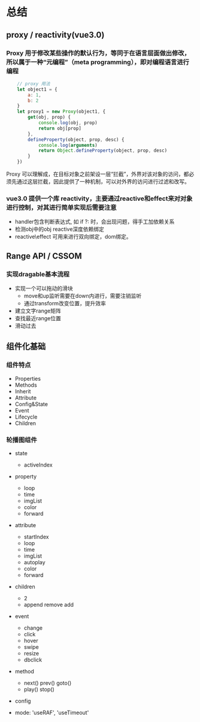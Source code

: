 # 总结

## proxy / reactivity(vue3.0)

### Proxy 用于修改某些操作的默认行为，等同于在语言层面做出修改，所以属于一种“元编程”（meta programming），即对编程语言进行编程

```js
    // proxy 用法
    let object1 = {
        a: 1,
        b: 2
    }
    let proxy1 = new Proxy(object1, {
        get(obj, prop) {
            console.log(obj, prop)
            return obj[prop]
        },
        defineProperty(object, prop, desc) {
            console.log(arguments)
            return Object.defineProperty(object, prop, desc)
        }
    })
```

Proxy 可以理解成，在目标对象之前架设一层“拦截”，外界对该对象的访问，都必须先通过这层拦截，因此提供了一种机制，可以对外界的访问进行过滤和改写。

### vue3.0 提供一个库 reactivity，主要通过reactive和effect来对对象进行控制，对其进行简单实现后需要注意

* handler包含判断表达式, 如 if ?: 时，会出现问题，得手工加依赖关系
* 检测obj中的obj reactive深度依赖绑定
* reactive\effect 可用来进行双向绑定，dom绑定。

## Range API / CSSOM

### 实现dragable基本流程

* 实现一个可以拖动的滑块
    - move和up监听需要在down内进行，需要注销监听
    - 通过transform改变位置，提升效率
* 建立文字range矩阵
* 查找最近range位置
* 滑动过去

## 组件化基础

### 组件特点

* Properties
* Methods
* Inherit
* Attribute
* Config&State
* Event
* Lifecycle
* Children

### 轮播图组件

* state

    - activeIndex

* property

    - loop
    - time
    - imgList
    - color
    - forward

* attribute

    - startIndex
    - loop
    - time
    - imgList
    - autoplay
    - color
    - forward

* children

    - 2
    - append remove add

* event

    - change
    - click
    - hover
    - swipe
    - resize
    - dbclick
   
* method

    - next() prev() goto()
    - play() stop()

* config

- mode: 'useRAF', 'useTimeout'
